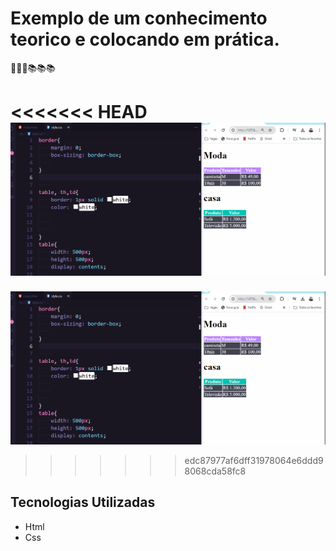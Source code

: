 # Exemplo de um conhecimento teorico e colocando em prática.
🚀🚀🚀📚📚📚

<<<<<<< HEAD
[<a href="https://github.com/jaksondeoliveiramartins" target="_blank"><img src="./praticando.gif" alt="gif do exercicio4"></a>]( )
=======
[<img src="./praticando.gif" alt="gif do exercicio4" targed="_blank">](https://github.com/jaksondeoliveiramartins)
>>>>>>> edc87977af6dff31978064e6ddd98068cda58fc8

## Tecnologias  Utilizadas
- Html
- Css
